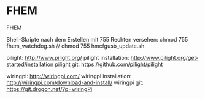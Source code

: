 # FHEM
FHEM

Shell-Skripte nach dem Erstellen mit 755 Rechten versehen:
chmod 755 fhem_watchdog.sh // chmod 755 hmcfgusb_update.sh


pilight: http://www.pilight.org/
pilight installation: http://www.pilight.org/get-started/installation
pilight git: https://github.com/pilight/pilight

wiringpi: http://wiringpi.com/
wiringpi installation: http://wiringpi.com/download-and-install/
wiringpi git: https://git.drogon.net/?p=wiringPi
